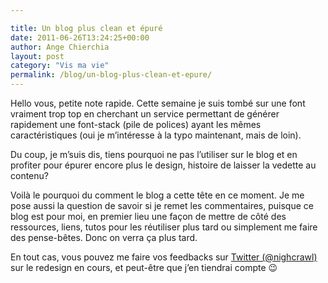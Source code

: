 ```yaml
---

title: Un blog plus clean et épuré
date: 2011-06-26T13:24:25+00:00
author: Ange Chierchia
layout: post
category: "Vis ma vie"
permalink: /blog/un-blog-plus-clean-et-epure/
---
```

Hello vous, petite note rapide. Cette semaine je suis tombé sur une font vraiment trop top en cherchant un service permettant de générer rapidement une font-stack (pile de polices) ayant les mêmes caractéristiques (oui je m&rsquo;intéresse à la typo maintenant, mais de loin).

Du coup, je m&rsquo;suis dis, tiens pourquoi ne pas l&rsquo;utiliser sur le blog et en profiter pour épurer encore plus le design, histoire de laisser la vedette au contenu?
  
Voilà le pourquoi du comment le blog a cette tête en ce moment. Je me pose aussi la question de savoir si je remet les commentaires, puisque ce blog est pour moi, en premier lieu une façon de mettre de côté des ressources, liens, tutos pour les réutiliser plus tard ou simplement me faire des pense-bêtes. Donc on verra ça plus tard.

En tout cas, vous pouvez me faire vos feedbacks sur [Twitter (@nighcrawl)](http://twitter.com/nighcrawl) sur le redesign en cours, et peut-être que j&rsquo;en tiendrai compte 😉